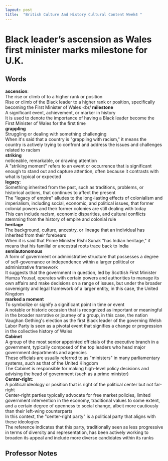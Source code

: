 ```yaml
---
layout: post
title:  "British Culture And History Cultural Content Week4 "
---
```


# Black leader’s ascension as Wales first minister marks milestone for U.K.
## Words
**ascension**: <br/>
The rise or climb of to a higher rank or position <br/>
Rise or climb of the Black leader to a higher rank or position, specifically becoming the First Minister of Wales <br/
**milestone** <br/>
A significant event, achievement, or marker in history <br/>
It is used to denote the importance of having a Black leader become the First Minister of Wales for the first time <br/>
**grappling** <br/>
Struggling or dealing with something challenging <br/>
When it's said that a country is "grappling with racism," it means the country is actively trying to confront and address the issues and challenges related to racism <br/>
**striking** <br/>
noticeable, remarkable, or drawing attention <br/>
A "striking moment" refers to an event or occurrence that is significant enough to stand out and capture attention, often because it contrasts with what is typical or expected <br/>
**legacy**: <br/>
Something inherited from the past, such as traditions, problems, or historical actions, that continues to affect the present <br/>
The "legacy of empire" alludes to the long-lasting effects of colonialism and imperialism, including social, economic, and political issues, that former colonial powers and their former colonies are still dealing with today <br/> 
This can include racism, economic disparities, and cultural conflicts stemming from the history of empire and colonial rule <br/>
**heritage** <br/>
The background, culture, ancestry, or lineage that an individual has inherited from their forebears <br/>
When it is said that Prime Minister Rishi Sunak "has Indian heritage," it means that his familial or ancestral roots trace back to India <br/>
**semiautonomous** <br/>
A form of government or administrative structure that possesses a degree of self-governance or independence within a larger political or administrative framework <br/>
It suggests that the government in question, led by Scottish First Minister Humza Yousaf, operates with certain powers and authorities to manage its own affairs and make decisions on a range of issues, but under the broader sovereignty and legal framework of a larger entity, in this case, the United Kingdom <br/>
**marked a moment** <br/>
To symbolize or signify a significant point in time or event <br/>
A notable or historic occasion that is recognized as important or meaningful in the broader narrative or journey of a group, in this case, the nation <br/>
Vaughan Gething's election as the first Black leader of the governing Welsh Labor Party is seen as a pivotal event that signifies a change or progression in the collective history of Wales <br/>
**Cabinet** <br/>
A group of the most senior appointed officials of the executive branch in a government, typically composed of the top leaders who head major government departments and agencies <br/>
These officials are usually referred to as "ministers" in many parliamentary systems, such as that of the United Kingdom <br/>
The Cabinet is responsible for making high-level policy decisions and advising the head of government (such as a prime minister) <br/>
**Center-right**: <br/>
A political ideology or position that is right of the political center but not far-right <br/>
Center-right parties typically advocate for free market policies, limited government intervention in the economy, traditional values to some extent, and a certain degree of openness to social change, albeit more cautiously than their left-wing counterparts <br/>
In this context, the "center-right party" is a political party that aligns with these ideologies <br/>
The reference indicates that this party, traditionally seen as less progressive in terms of diversity and representation, has been actively working to broaden its appeal and include more diverse candidates within its ranks <br/>




## Professor Notes


